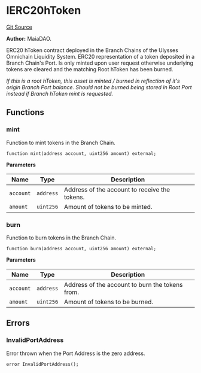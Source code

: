 # IERC20hToken
[Git Source](https://github.com/Maia-DAO/2023-09-maia-remediations/blob/main/src/interfaces/IERC20hToken.sol)

**Author:**
MaiaDAO.

ERC20 hToken contract deployed in the Branch Chains of the Ulysses Omnichain Liquidity System.
ERC20 representation of a token deposited in a  Branch Chain's Port. Is only minted upon
user request otherwise underlying tokens are cleared and the matching Root hToken has been burned.

*If this is a root hToken, this asset is minted / burned in reflection of it's origin Branch Port balance.
Should not be burned being stored in Root Port instead if Branch hToken mint is requested.*


## Functions
### mint

Function to mint tokens in the Branch Chain.


```solidity
function mint(address account, uint256 amount) external;
```
**Parameters**

|Name|Type|Description|
|----|----|-----------|
|`account`|`address`|Address of the account to receive the tokens.|
|`amount`|`uint256`|Amount of tokens to be minted.|


### burn

Function to burn tokens in the Branch Chain.


```solidity
function burn(address account, uint256 amount) external;
```
**Parameters**

|Name|Type|Description|
|----|----|-----------|
|`account`|`address`|Address of the account to burn the tokens from.|
|`amount`|`uint256`|Amount of tokens to be burned.|


## Errors
### InvalidPortAddress
Error thrown when the Port Address is the zero address.


```solidity
error InvalidPortAddress();
```

